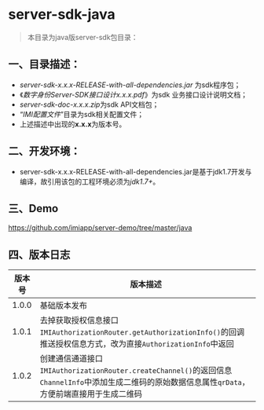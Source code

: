 # server-sdk-java

> 本目录为java版server-sdk包目录：

## 一、目录描述：

- *server-sdk-x.x.x-RELEASE-with-all-dependencies.jar* 为sdk程序包；
- 《*数字身份Server-SDK接口设计x.x.x.pdf*》为sdk 业务接口设计说明文档；
- *server-sdk-doc-x.x.x.zip*为sdk API文档包；
- “*IMI配置文件*”目录为sdk相关配置文件；
- 上述描述中出现的**x.x.x**为版本号。

## 二、开发环境：

- server-sdk-x.x.x-RELEASE-with-all-dependencies.jar是基于jdk1.7开发与编译，故引用该包的工程环境必须为*jdk1.7+*。

## 三、Demo

https://github.com/imiapp/server-demo/tree/master/java

## 四、版本日志

  | 版本号   | 版本描述                                     |
  | ----- | ---------------------------------------- |
  | 1.0.0 | 基础版本发布                                   |
  | 1.0.1 | 去掉获取授权信息接口`IMIAuthorizationRouter.getAuthorizationInfo()`的回调推送授权信息方式，改为直接`AuthorizationInfo`中返回 |
  | 1.0.2 | 创建通信通道接口`IMIAuthorizationRouter.createChannel()`的返回信息`ChannelInfo`中添加生成二维码的原始数据信息属性`qrData`，方便前端直接用于生成二维码 |
